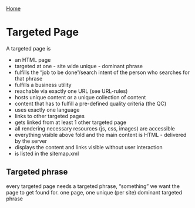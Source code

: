 [Home](readme.md)

# Targeted Page

A targeted page is

* an HTML page
* targeted at one - site wide unique - dominant phrase
* fulfills the “job to be done”/search intent of the person who searches for that phrase
* fulfills a business utility
* reachable via exactly one URL (see URL-rules)
* hosts unique content or a unique collection of content
* content that has to fulfill a pre-defined quality criteria (the QC)
* uses exactly one language
* links to other targeted pages
* gets linked from at least 1 other targeted page
* all rendering necessary resources (js, css, images) are accessible
* everything visible above fold and the main content is HTML - delivered by the server
* displays the content and links visible without user interaction
* is listed in the sitemap.xml

## Targeted phrase
every targeted page needs a targeted phrase, “something” we want the page to get found for.
one page, one unique (per site) dominant targeted phrase